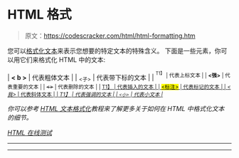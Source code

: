 # HTML 格式

> 原文：<https://codescracker.com/html/html-formatting.htm>

您可以[格式化文本](/html/html-text-formatting.htm)来表示您想要的特定文本的特殊含义。 下面是一些元素，你可以用它们来格式化 HTML 中的文本:

| **< b >** | 代表粗体文本 |
| <sub><子></sub> | 代表带下标的文本 |
| <sup><sup>T1】</sup> | 代表上标文本 |
| **<强>** | 代表重要的文本 |
| ~~<>~~ | 代表删除的文本 |
| <ins><ins>T1】</ins> | 代表插入的文本 |
| <mark><标注></mark> | 代表标记的文本 |
| *<我>* | 代表斜体文本 |
| *<em>T1】* | 代表强调的文本 |
| <small><小></small> | 代表小文本 |

你可以参考 [HTML 文本格式化](/html/html-text-formatting.htm)教程来了解更多关于如何在 HTML 中格式化文本 的细节。

[HTML 在线测试](/exam/showtest.php?subid=4)

* * *

* * *